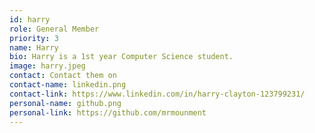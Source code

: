 ```yaml
---
id: harry
role: General Member
priority: 3
name: Harry
bio: Harry is a 1st year Computer Science student.
image: harry.jpeg
contact: Contact them on
contact-name: linkedin.png
contact-link: https://www.linkedin.com/in/harry-clayton-123799231/
personal-name: github.png
personal-link: https://github.com/mrmounment
---
```

